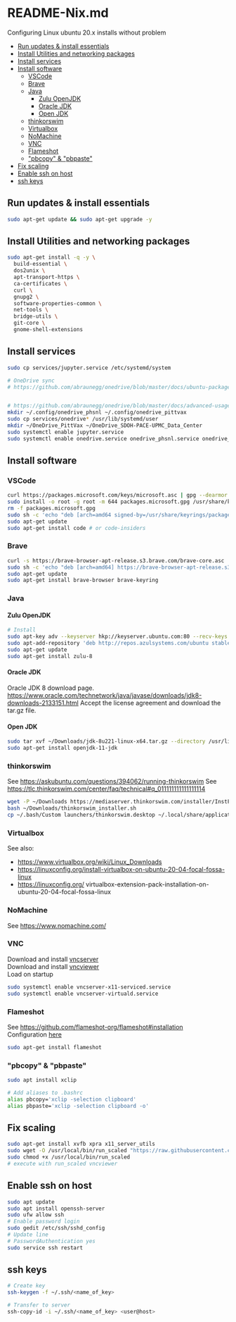 # README-Nix.md

Configuring Linux
ubuntu 20.x installs without problem

- [Run updates & install essentials](#run-updates--install-essentials)
- [Install Utilities and networking packages](#install-utilities-and-networking-packages)
- [Install services](#install-services)
- [Install software](#install-software)
  - [VSCode](#vscode)
  - [Brave](#brave)
  - [Java](#java)
    - [Zulu OpenJDK](#zulu-openjdk)
    - [Oracle JDK](#oracle-jdk)
    - [Open JDK](#open-jdk)
  - [thinkorswim](#thinkorswim)
  - [Virtualbox](#virtualbox)
  - [NoMachine](#nomachine)
  - [VNC](#vnc)
  - [Flameshot](#flameshot)
  - ["pbcopy" & "pbpaste"](#pbcopy--pbpaste)
- [Fix scaling](#fix-scaling)
- [Enable ssh on host](#enable-ssh-on-host)
- [ssh keys](#ssh-keys)

## Run updates & install essentials  

```bash  
sudo apt-get update && sudo apt-get upgrade -y
```  

## Install Utilities and networking packages

```bash
sudo apt-get install -q -y \
  build-essential \
  dos2unix \
  apt-transport-https \
  ca-certificates \
  curl \
  gnupg2 \
  software-properties-common \
  net-tools \
  bridge-utils \
  git-core \
  gnome-shell-extensions
```

## Install services

```bash
sudo cp services/jupyter.service /etc/systemd/system

# OneDrive sync
# https://github.com/abraunegg/onedrive/blob/master/docs/ubuntu-package-install.md


# https://github.com/abraunegg/onedrive/blob/master/docs/advanced-usage.md
mkdir ~/.config/onedrive_phsnl ~/.config/onedrive_pittvax
sudo cp services/onedrive* /usr/lib/systemd/user
mkdir ~/OneDrive_PittVax ~/OneDrive_SDOH-PACE-UPMC_Data_Center
sudo systemctl enable jupyter.service
sudo systemctl enable onedrive.service onedrive_phsnl.service onedrive_pittvax.service
```

## Install software

### VSCode

```bash
curl https://packages.microsoft.com/keys/microsoft.asc | gpg --dearmor > packages.microsoft.gpg
sudo install -o root -g root -m 644 packages.microsoft.gpg /usr/share/keyrings/
rm -f packages.microsoft.gpg
sudo sh -c 'echo "deb [arch=amd64 signed-by=/usr/share/keyrings/packages.microsoft.gpg] https://packages.microsoft.com/repos/vscode stable main" > /etc/apt/sources.list.d/vscode.list'
sudo apt-get update
sudo apt-get install code # or code-insiders
```

### Brave

```bash
curl -s https://brave-browser-apt-release.s3.brave.com/brave-core.asc | sudo apt-key --keyring /etc/apt/trusted.gpg.d/brave-browser-release.gpg add -
sudo sh -c 'echo "deb [arch=amd64] https://brave-browser-apt-release.s3.brave.com `lsb_release -sc` main" >> /etc/apt/sources.list.d/brave.list'
sudo apt-get update
sudo apt-get install brave-browser brave-keyring
```

### Java

#### Zulu OpenJDK

```bash
# Install
sudo apt-key adv --keyserver hkp://keyserver.ubuntu.com:80 --recv-keys 0xB1998361219BD9C9
sudo apt-add-repository 'deb http://repos.azulsystems.com/ubuntu stable main'
sudo apt-get update
sudo apt-get install zulu-8
```

#### Oracle JDK

Oracle JDK 8 download page.
<https://www.oracle.com/technetwork/java/javase/downloads/jdk8-downloads-2133151.html>
Accept the license agreement and download the tar.gz file.

#### Open JDK

```bash
sudo tar xvf ~/Downloads/jdk-8u221-linux-x64.tar.gz --directory /usr/lib/jvm/
sudo apt-get install openjdk-11-jdk
```

### thinkorswim

See <https://askubuntu.com/questions/394062/running-thinkorswim>
See <https://tlc.thinkorswim.com/center/faq/technical#q_011111111111111114>

```bash
wget -P ~/Downloads https://mediaserver.thinkorswim.com/installer/InstFiles/thinkorswim_installer.sh
bash ~/Downloads/thinkorswim_installer.sh
cp ~/.bash/Custom launchers/thinkorswim.desktop ~/.local/share/applications
```

### Virtualbox

See also:

- <https://www.virtualbox.org/wiki/Linux_Downloads>  
- <https://linuxconfig.org/install-virtualbox-on-ubuntu-20-04-focal-fossa-linux>  
- <https://linuxconfig.org/> virtualbox-extension-pack-installation-on-ubuntu-20-04-focal-fossa-linux  

### NoMachine

See <https://www.nomachine.com/>

### VNC

Download and install [vncserver](https://www.realvnc.com/en/connect/download/vnc/)  
Download and install [vncviewer](https://www.realvnc.com/en/connect/download/viewer/)  
Load on startup

```bash
sudo systemctl enable vncserver-x11-serviced.service
sudo systemctl enable vncserver-virtuald.service
```

### Flameshot

See <https://github.com/flameshot-org/flameshot#installation>  
Configuration [here](https://github.com/flameshot-org/flameshot#on-ubuntu-tested-on-1804-2004)  

```bash
sudo apt-get install flameshot
```

### "pbcopy" & "pbpaste"

```bash
sudo apt install xclip

# Add aliases to .bashrc
alias pbcopy='xclip -selection clipboard'
alias pbpaste='xclip -selection clipboard -o'
```

## Fix scaling

```bash
sudo apt-get install xvfb xpra x11_server_utils
sudo wget -O /usr/local/bin/run_scaled "https://raw.githubusercontent.com/kaueraal/run_scaled/master/run_scaled"
sudo chmod +x /usr/local/bin/run_scaled
# execute with run_scaled vncviewer
```

## Enable ssh on host

```bash
sudo apt update
sudo apt install openssh-server
sudo ufw allow ssh
# Enable password login
sudo gedit /etc/ssh/sshd_config
# Update line
# PasswordAuthentication yes
sudo service ssh restart
```

## ssh keys

```bash
# Create key
ssh-keygen -f ~/.ssh/<name_of_key>

# Transfer to server
ssh-copy-id -i ~/.ssh/<name_of_key> <user@host>
```
